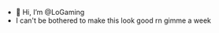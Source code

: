 - 👋 Hi, I’m @LoGaming
- I can't be bothered to make this look good rn gimme a week

<!---
LoGaming/LoGaming is a ✨ special ✨ repository because its `README.md` (this file) appears on your GitHub profile.
You can click the Preview link to take a look at your changes.
--->
